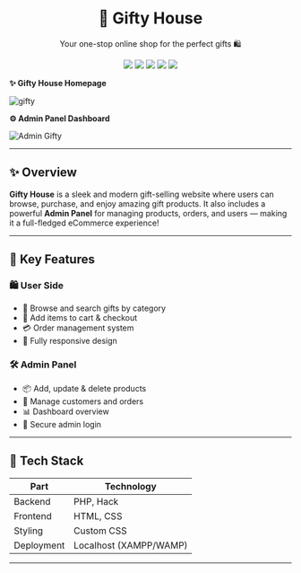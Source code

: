 <h1 align="center">🎁 Gifty House</h1>
<p align="center">Your one-stop online shop for the perfect gifts 🛍️</p>

<p align="center">
  <img src="https://img.shields.io/badge/Language-PHP-blue?style=flat-square" />
  <img src="https://img.shields.io/badge/HTML-%3C%2F%3E-orange?style=flat-square" />
  <img src="https://img.shields.io/badge/CSS-%23-blueviolet?style=flat-square" />
  <img src="https://img.shields.io/badge/JavaScript-ES6-yellow?style=flat-square" />
  <img src="https://img.shields.io/badge/Bootstrap-Framework-purple?style=flat-square" />
</p>



**✨ Gifty House Homepage**


![gifty](https://github.com/user-attachments/assets/6301c217-c94c-4249-88ad-095e44bd5190)


**⚙️ Admin Panel Dashboard**

![Admin Gifty](https://github.com/user-attachments/assets/d5acc41d-2e6e-472d-bce3-9d0ed5d89c10)

---

## ✨ Overview

**Gifty House** is a sleek and modern gift-selling website where users can browse, purchase, and enjoy amazing gift products. It also includes a powerful **Admin Panel** for managing products, orders, and users — making it a full-fledged eCommerce experience!

---

## 🌟 Key Features

### 🛍️ User Side
- 🎁 Browse and search gifts by category
- 🧺 Add items to cart & checkout
- 💳 Order management system
- 📱 Fully responsive design

### 🛠️ Admin Panel
- 📦 Add, update & delete products
- 👥 Manage customers and orders
- 📊 Dashboard overview
- 🔐 Secure admin login

---

## 🧰 Tech Stack

| Part        | Technology             |
|-------------|------------------------|
| Backend     | PHP, Hack              |
| Frontend    | HTML, CSS              |
| Styling     | Custom CSS             |
| Deployment  | Localhost (XAMPP/WAMP) |

---





